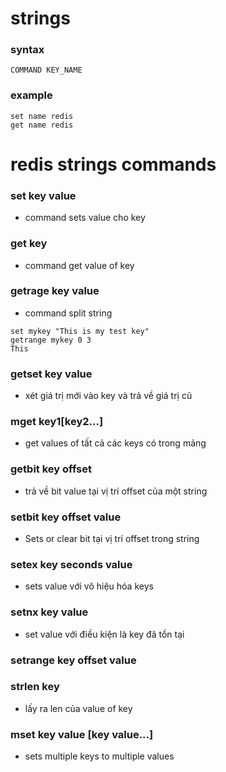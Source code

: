# strings

### syntax
```
COMMAND KEY_NAME
```

### example
```
set name redis
get name redis
```

# redis strings commands
### set key value
* command sets value cho key

### get key
* command get value of key

### getrage key value
* command split string
```
set mykey "This is my test key"
getrange mykey 0 3
This
```

### getset key value
* xét giá trị mới vào key và trả về giá trị cũ

### mget key1[key2...]
* get values of tất cả các keys có trong mảng

### getbit key offset
* trả về bit value tại vị trí offset của một string

### setbit key offset value
* Sets or clear bit tại vị trí offset trong string 

### setex key seconds value
* sets value với vô hiệu hóa keys

### setnx key value
* set value với điều kiện là key đã tồn tại

### setrange key offset value

### strlen key
* lấy ra len của value of key

### mset key value [key value...]
* sets multiple keys to multiple values
